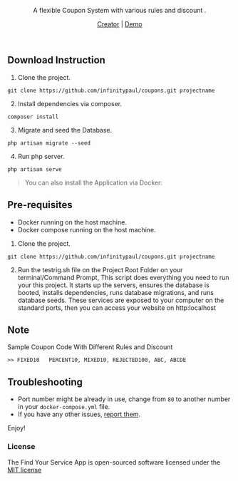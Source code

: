 
<p align="center">A flexible Coupon System with various rules and discount .</p>
<p align="center"><a href="https://medium.com/@infinitypaul">Creator</a> | <a href="https://coupon-infinitypaul.herokuapp.com/">Demo</a></p>

<p>&nbsp;</p>

## Download Instruction

1. Clone the project.

```
git clone https://github.com/infinitypaul/coupons.git projectname
```

2. Install dependencies via composer.

```
composer install 
```

3. Migrate and seed the Database.

```
php artisan migrate --seed
```

4. Run php server.

```
php artisan serve
```



> You can also install the Application via Docker:

## Pre-requisites

- Docker running on the host machine.
- Docker compose running on the host machine.

1. Clone the project.

```
git clone https://github.com/infinitypaul/coupons.git projectname
```

2. Run the testrig.sh file on the Project Root Folder on your terminal/Command Prompt, This script does everything you need to run your this project. It starts up the servers, ensures the database is booted, installs dependencies, runs database migrations, and runs database seeds. These services are exposed to your computer on the standard ports, then you can access your website on http:localhost

## Note

   Sample Coupon Code With Different Rules and Discount
   
    >> FIXED10   PERCENT10, MIXED10, REJECTED100, ABC, ABCDE

## Troubleshooting

- Port number might be already in use, change from `80` to another number in your `docker-compose.yml` file.
- If you have any other issues, [report them](https://github.com/infinitypaul/findyourservive/issues).

Enjoy!

### License

The  Find Your Service App is open-sourced software licensed under the [MIT license](http://opensource.org/licenses/MIT)
